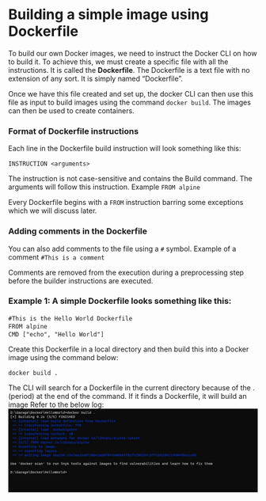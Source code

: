 # Building a simple image using Dockerfile
To build our own Docker images, we need to instruct the Docker CLI on how to build it. To achieve this, we must create a specific file with all the instructions. It is called the **Dockerfile**. The Dockerfile is a text file with no extension of any sort. It is simply named “Dockerfile”.

Once we have this file created and set up, the docker CLI can then use this file as input to build images using the command ```docker build```. The images can then be used to create containers.

### Format of Dockerfile instructions
Each line in the Dockerfile build instruction will look something like this:

 ```
 INSTRUCTION <arguments>
 ```

The instruction is not case-sensitive and contains the Build command. The arguments will follow this instruction. Example ```FROM alpine```

Every Dockerfile begins with a `FROM` instruction barring some exceptions which we will discuss later.

### Adding comments in the Dockerfile
You can also add comments to the file using a `#` symbol. Example of a comment `#This is a comment`

Comments are removed from the execution during a preprocessing step before the builder instructions are executed.

### Example 1: A simple Dockerfile looks something like this:

```
#This is the Hello World Dockerfile
FROM alpine
CMD ["echo", "Hello World"]
```
Create this Dockerfile in a local directory and then build this into a Docker image using the command below:

```
docker build .
```
The CLI will search for a Dockerfile in the current directory because of the . (period) at the end of the command. If it finds a Dockerfile, it will build an image Refer to the below log:
![alt text](image.png)